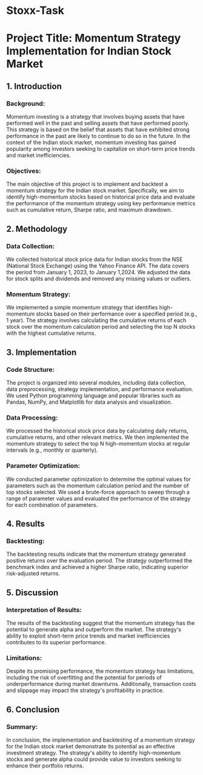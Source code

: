 # Stoxx-Task
# Project Title: Momentum Strategy Implementation for Indian Stock Market

## 1. Introduction

### Background:
Momentum investing is a strategy that involves buying assets that have performed well in the past and selling assets that have performed poorly. This strategy is based on the belief that assets that have exhibited strong performance in the past are likely to continue to do so in the future. In the context of the Indian stock market, momentum investing has gained popularity among investors seeking to capitalize on short-term price trends and market inefficiencies.

### Objectives:
The main objective of this project is to implement and backtest a momentum strategy for the Indian stock market. Specifically, we aim to identify high-momentum stocks based on historical price data and evaluate the performance of the momentum strategy using key performance metrics such as cumulative return, Sharpe ratio, and maximum drawdown.

## 2. Methodology

### Data Collection:
We collected historical stock price data for Indian stocks from the NSE (National Stock Exchange) using the Yahoo Finance API. The data covers the period from January 1, 2023, to January 1,2024. We adjusted the data for stock splits and dividends and removed any missing values or outliers.

### Momentum Strategy:
We implemented a simple momentum strategy that identifies high-momentum stocks based on their performance over a specified period (e.g., 1 year). The strategy involves calculating the cumulative returns of each stock over the momentum calculation period and selecting the top N stocks with the highest cumulative returns.

## 3. Implementation

### Code Structure:
The project is organized into several modules, including data collection, data preprocessing, strategy implementation, and performance evaluation. We used Python programming language and popular libraries such as Pandas, NumPy, and Matplotlib for data analysis and visualization.

### Data Processing:
We processed the historical stock price data by calculating daily returns, cumulative returns, and other relevant metrics. We then implemented the momentum strategy to select the top N high-momentum stocks at regular intervals (e.g., monthly or quarterly).

### Parameter Optimization:
We conducted parameter optimization to determine the optimal values for parameters such as the momentum calculation period and the number of top stocks selected. We used a brute-force approach to sweep through a range of parameter values and evaluated the performance of the strategy for each combination of parameters.

## 4. Results

### Backtesting:
The backtesting results indicate that the momentum strategy generated positive returns over the evaluation period. The strategy outperformed the benchmark index and achieved a higher Sharpe ratio, indicating superior risk-adjusted returns.

## 5. Discussion

### Interpretation of Results:
The results of the backtesting suggest that the momentum strategy has the potential to generate alpha and outperform the market. The strategy's ability to exploit short-term price trends and market inefficiencies contributes to its superior performance.

### Limitations:
Despite its promising performance, the momentum strategy has limitations, including the risk of overfitting and the potential for periods of underperformance during market downturns. Additionally, transaction costs and slippage may impact the strategy's profitability in practice.

## 6. Conclusion

### Summary:
In conclusion, the implementation and backtesting of a momentum strategy for the Indian stock market demonstrate its potential as an effective investment strategy. The strategy's ability to identify high-momentum stocks and generate alpha could provide value to investors seeking to enhance their portfolio returns.


